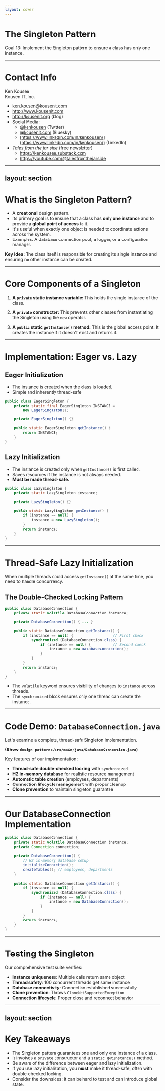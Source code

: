 ```yaml
---
layout: cover
--- 
```


# The Singleton Pattern

<div class="pt-12">
  <span class="px-2 py-1 rounded">
    Goal 13: Implement the Singleton pattern to ensure a class has only one instance.
  </span>
</div>

---

# Contact Info

Ken Kousen<br>
Kousen IT, Inc.

- ken.kousen@kousenit.com
- http://www.kousenit.com
- http://kousenit.org (blog)
- Social Media:
  - [@kenkousen](https://twitter.com/kenkousen) (Twitter)
  - [@kousenit.com](https://bsky.app/profile/kousenit.com) (Bluesky)
  - [https://www.linkedin.com/in/kenkousen/](https://www.linkedin.com/in/kenkousen/) (LinkedIn)
- *Tales from the jar side* (free newsletter)
  - https://kenkousen.substack.com
  - https://youtube.com/@talesfromthejarside

---
layout: section
---

# What is the Singleton Pattern?

<v-clicks>

- A **creational** design pattern.
- Its primary goal is to ensure that a class has **only one instance** and to provide a **global point of access** to it.
- It's useful when exactly one object is needed to coordinate actions across the system.
- Examples: A database connection pool, a logger, or a configuration manager.

</v-clicks>

<div class="mt-8">
<v-click>

**Key Idea:** The class itself is responsible for creating its single instance and ensuring no other instance can be created.

</v-click>
</div>

---

# Core Components of a Singleton

<v-clicks>

1.  **A `private` static instance variable:** This holds the single instance of the class.

2.  **A `private` constructor:** This prevents other classes from instantiating the Singleton using the `new` operator.

3.  **A `public` static `getInstance()` method:** This is the global access point. It creates the instance if it doesn't exist and returns it.

</v-clicks>

---

# Implementation: Eager vs. Lazy

<div class="grid grid-cols-2 gap-8">

<div>

## **Eager Initialization**
- The instance is created when the class is loaded.
- Simple and inherently thread-safe.

```java
public class EagerSingleton {
    private static final EagerSingleton INSTANCE = 
        new EagerSingleton();

    private EagerSingleton() {}

    public static EagerSingleton getInstance() {
        return INSTANCE;
    }
}
```

</div>

<div>

## **Lazy Initialization**
- The instance is created only when `getInstance()` is first called.
- Saves resources if the instance is not always needed.
- **Must be made thread-safe.**

```java
public class LazySingleton {
    private static LazySingleton instance;

    private LazySingleton() {}

    public static LazySingleton getInstance() {
        if (instance == null) {
            instance = new LazySingleton();
        }
        return instance;
    }
}
```

</div>

</div>

---

# Thread-Safe Lazy Initialization

When multiple threads could access `getInstance()` at the same time, you need to handle concurrency.

## The Double-Checked Locking Pattern

```java
public class DatabaseConnection {
    private static volatile DatabaseConnection instance;

    private DatabaseConnection() { ... }

    public static DatabaseConnection getInstance() {
        if (instance == null) {                  // First check
            synchronized (DatabaseConnection.class) {
                if (instance == null) {          // Second check
                    instance = new DatabaseConnection();
                }
            }
        }
        return instance;
    }
}
```
- The `volatile` keyword ensures visibility of changes to `instance` across threads.
- The `synchronized` block ensures only one thread can create the instance.

---

# Code Demo: `DatabaseConnection.java`

Let's examine a complete, thread-safe Singleton implementation.

**(Show `design-patterns/src/main/java/DatabaseConnection.java`)**

Key features of our implementation:

<v-clicks>

- **Thread-safe double-checked locking** with `synchronized`
- **H2 in-memory database** for realistic resource management  
- **Automatic table creation** (employees, departments)
- **Connection lifecycle management** with proper cleanup
- **Clone prevention** to maintain singleton guarantee

</v-clicks>

---

# Our DatabaseConnection Implementation

```java
public class DatabaseConnection {
    private static volatile DatabaseConnection instance;
    private Connection connection;
    
    private DatabaseConnection() {
        // H2 in-memory database setup
        initializeConnection();
        createTables(); // employees, departments
    }
    
    public static DatabaseConnection getInstance() {
        if (instance == null) {
            synchronized (DatabaseConnection.class) {
                if (instance == null) {
                    instance = new DatabaseConnection();
                }
            }
        }
        return instance;
    }
}
```

---

# Testing the Singleton

Our comprehensive test suite verifies:

<v-clicks>

- **Instance uniqueness**: Multiple calls return same object
- **Thread safety**: 100 concurrent threads get same instance  
- **Database connectivity**: Connection established successfully
- **Clone prevention**: Throws `CloneNotSupportedException`
- **Connection lifecycle**: Proper close and reconnect behavior

</v-clicks>

---
layout: section
---

# Key Takeaways

<v-clicks>

- The Singleton pattern guarantees one and only one instance of a class.
- It involves a `private` constructor and a `static getInstance()` method.
- Be aware of the difference between eager and lazy initialization.
- If you use lazy initialization, you **must** make it thread-safe, often with double-checked locking.
- Consider the downsides: it can be hard to test and can introduce global state.

</v-clicks>
